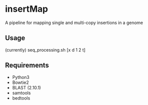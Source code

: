 # insertMap
A pipeline for mapping single and multi-copy insertions in a genome

## Usage

(currently) seq_processing.sh [x d 1 2 t]

## Requirements

- Python3
- Bowtie2
- BLAST (2.10.1)
- samtools
- bedtools 
